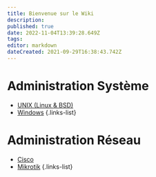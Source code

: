 ```yaml
---
title: Bienvenue sur le Wiki
description: 
published: true
date: 2022-11-04T13:39:28.649Z
tags: 
editor: markdown
dateCreated: 2021-09-29T16:38:43.742Z
---
```


# Administration Système
- [UNIX (Linux & BSD)](/UNIX)
- [Windows](/Windows)
{.links-list}
# Administration Réseau
- [Cisco](/Cisco)
- [Mikrotik](/Mikrotik)
{.links-list}